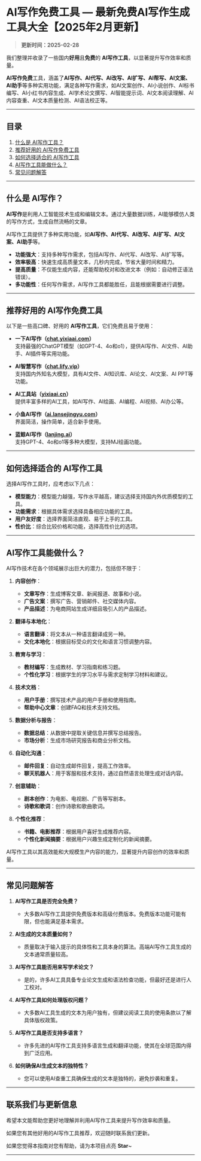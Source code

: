 # AI写作免费工具 — 最新免费AI写作生成工具大全【2025年2月更新】

> **更新时间：2025-02-28** 

我们整理并收录了一些国内**好用**且**免费**的 **AI写作工具**，以显著提升写作效率和质量。

**AI写作免费**工具，涵盖了**AI写作、AI代写、AI改写、AI扩写、AI帮写、AI文案、AI助手**等多种实用功能，满足各种写作需求，如AI文案创作、AI小说创作、AI标书编写、AI小红书内容生成、AI学术论文撰写、AI智能提示词、AI文本阅读理解、AI内容查重、AI文本质量检测、AI语法校正等。

---

## 目录

1. [什么是 AI写作工具？](#什么是-ai写作工具)
2. [推荐好用的 AI写作免费工具](#推荐好用的-ai写作免费工具)
3. [如何选择适合的 AI写作工具](#如何选择适合的-ai写作工具)
4. [AI写作工具能做什么？](#ai写作工具能做什么)
5. [常见问题解答](#常见问题解答)

---

## 什么是 AI写作？

**AI写作**是利用人工智能技术生成和编辑文本。通过大量数据训练，AI能够模仿人类的写作方式，生成自然流畅的文章。

AI写作工具提供了多种实用功能，如**AI写作、AI代写、AI改写、AI扩写、AI文案、AI助手**等。

- **功能强大**：支持多种写作需求，包括AI写作、AI代写、AI改写、AI扩写等。
- **效率极高**：快速生成高质量文本，几秒内完成，节省大量时间和精力。
- **提高质量**：不仅能生成内容，还能帮助校对和改进文本（例如：自动修正语法错误）。
- **多功能性**：任何写作需求，AI写作工具都能胜任，且能根据需要进行调整。

---

## 推荐好用的 AI写作免费工具

以下是一些高口碑、好用的 **AI写作工具**，它们免费且易于使用：

- **一下AI写作（[chat.yixiaai.com](https://chat.yixiaai.com/)）**  
  支持最强的ChatGPT模型（如GPT-4、4o和o1），提供AI写作、AI文件、AI助手、AI插件等实用功能。

- **AI智慧写作（[chat.lify.vip](https://www.yixiaai.com/)）**  
  支持国内外知名大模型，具有AI文件、AI知识库、AI论文、AI文案、AI PPT等功能。

- **AI工具站（[yixiaai.cn](https://yixiaai.cn)）**  
  提供丰富多样的AI工具，如AI写作、AI绘画、AI编程、AI视频、AI办公等。

- **小鱼AI写作（[ai.lansejingyu.com](https://ai.lansejingyu.com)）**  
  界面简洁，操作简单，适合新手使用。

- **蓝鲸AI写作（[lanjing.ai](https://lanjing.ai)）**  
  支持GPT-4、4o和o1等多种大模型，支持MJ绘画功能。

---

## 如何选择适合的 AI写作工具

选择AI写作工具时，应考虑以下几点：

- **模型能力**：模型能力越强，写作水平越高，建议选择支持国内外优质模型的工具。
- **功能需求**：根据具体需求选择具备相应功能的工具。
- **用户友好度**：选择界面简洁直观、易于上手的工具。
- **性价比**：综合比较价格和功能，选择高性价比的选项。

---

## AI写作工具能做什么？

AI写作技术在各个领域展示出巨大的潜力，包括但不限于：

1. **内容创作**：
   - **文章写作**：生成博客文章、新闻报道、故事和小说。
   - **广告文案**：撰写广告、营销邮件、社交媒体内容。
   - **产品描述**：为电商网站生成详细且吸引人的产品描述。

2. **翻译与本地化**：
   - **语言翻译**：将文本从一种语言翻译成另一种。
   - **文化本地化**：根据目标受众的文化和语言习惯调整内容。

3. **教育与学习**：
   - **教材编写**：生成教材、学习指南和练习题。
   - **个性化学习**：根据学生的学习水平与需求定制学习材料和建议。

4. **技术文档**：
   - **用户手册**：撰写技术产品的用户手册和使用指南。
   - **帮助中心文章**：创建FAQ和技术支持文档。

5. **数据分析与报告**：
   - **数据总结**：从数据中提取关键信息并撰写总结报告。
   - **市场分析**：生成市场研究报告和商业分析文档。

6. **自动化沟通**：
   - **邮件回复**：自动生成邮件回复，提高工作效率。
   - **聊天机器人**：用于客服和技术支持，通过自然语言处理生成对话内容。

7. **创意辅助**：
   - **剧本创作**：为电影、电视剧、广告等写剧本。
   - **诗歌和歌词**：创作诗歌和歌曲歌词。

8. **个性化推荐**：
   - **书籍、电影推荐**：根据用户喜好生成推荐内容。
   - **个性化新闻摘要**：根据用户兴趣生成定制化的新闻摘要。

AI写作工具以其高效能和大规模生产内容的能力，显著提升内容创作的效率和质量。

---

## 常见问题解答

1. **AI写作工具是否完全免费？**
    - 大多数AI写作工具提供免费版本和高级付费版本。免费版本功能可能有限，但也能满足基本需求。

2. **AI生成的文本质量如何？**
    - 质量取决于输入提示的具体性和工具本身的算法。高端AI写作工具生成的文本通常质量较高。

3. **AI写作工具能否用来写学术论文？**
    - 是的，许多AI工具具备专业论文生成和语法检查功能，但最好还是进行人工校对。

4. **AI写作工具如何处理版权问题？**
    - 大多数AI工具生成的文本为用户独有，但建议阅读工具的使用条款以了解具体版权政策。

5. **AI写作工具是否支持多语言？**
    - 许多先进的AI写作工具支持多语言生成和翻译功能，使其在全球范围内得到广泛应用。

6. **如何确保AI生成文本的独特性？**
    - 您可以使用AI查重工具确保生成的文本是独特的，避免抄袭和重复。

---

## 联系我们与更新信息

希望本文能帮助您更好地理解并利用AI写作工具来提升写作效率和质量。

如果您有其他好用的AI写作工具推荐，欢迎随时联系我们更新。

如果您觉得本指南对您有帮助，请为本项目点亮 **Star**~

---
